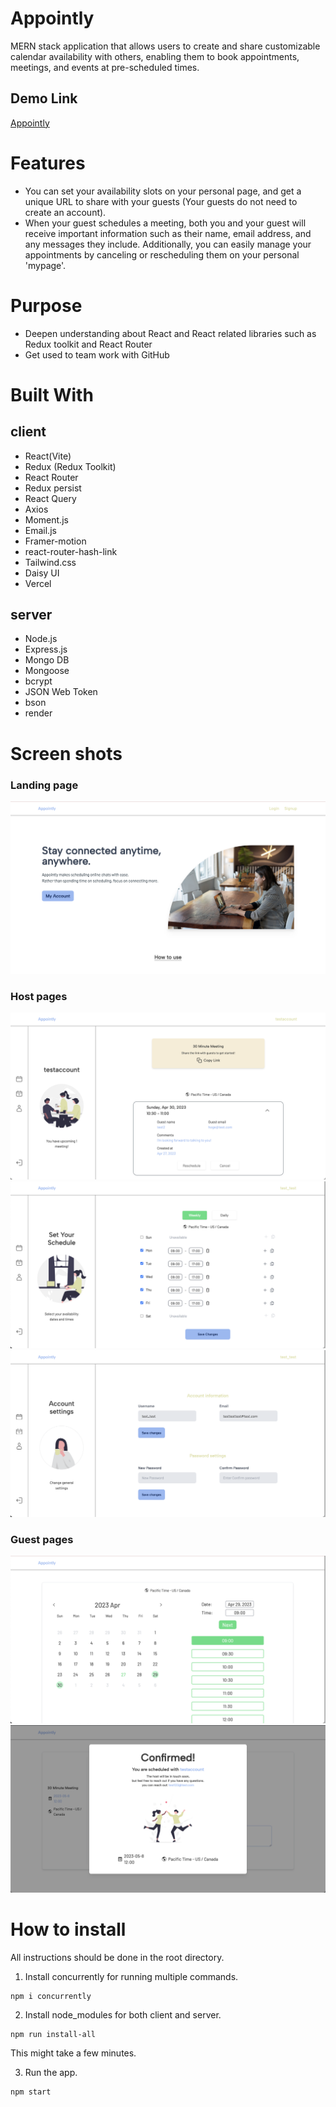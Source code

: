 # Appointly

MERN stack application that allows users to create and share customizable calendar availability with others, enabling them to book appointments, meetings, and events at pre-scheduled times.

## Demo Link

[Appointly](https://appointly-mtg.vercel.app)

# Features

- You can set your availability slots on your personal page, and get a unique URL to share with your guests (Your guests do not need to create an account).
- When your guest schedules a meeting, both you and your guest will receive important information such as their name, email address, and any messages they include. Additionally, you can easily manage your appointments by canceling or rescheduling them on your personal 'mypage'.

# Purpose

- Deepen understanding about React and React related libraries such as Redux toolkit and React Router
- Get used to team work with GitHub

# Built With

## client

- React(Vite)
- Redux (Redux Toolkit)
- React Router
- Redux persist
- React Query
- Axios
- Moment.js
- Email.js
- Framer-motion
- react-router-hash-link
- Tailwind.css
- Daisy UI
- Vercel

## server

- Node.js
- Express.js
- Mongo DB
- Mongoose
- bcrypt
- JSON Web Token
- bson
- render

# Screen shots

### Landing page

![Top image](./ReadmeImg/LP-top.png)

### Host pages

![mypage](./ReadmeImg/mypage.png)
![availability](./ReadmeImg/availability.png)
![setting](./ReadmeImg/setting.png)

### Guest pages

![guestcalendar](./ReadmeImg/guestcalendar.png)
![confirm](./ReadmeImg/confirm.png)

# How to install

All instructions should be done in the root directory.

1. Install concurrently for running multiple commands.

```
npm i concurrently
```

2. Install node_modules for both client and server.

```
npm run install-all
```

This might take a few minutes.

3. Run the app.

```
npm start
```
